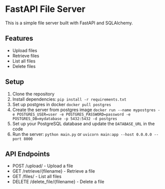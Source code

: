 # FastAPI File Server

This is a simple file server built with FastAPI and SQLAlchemy.

## Features

- Upload files 
- Retrieve files
- List all files
- Delete files

## Setup

1. Clone the repository
2. Install dependencies: `pip install -r requirements.txt`
3. Set up postgres in docker `docker pull postgres`
4. Create the server from postgres image `docker run --name mypostgres -e POSTGRES_USER=user -e POSTGRES_PASSWORD=password -e POSTGRES_DB=mydatabase -p 5432:5432 -d postgres`
5. Set up your PostgreSQL database and update the `DATABASE_URL` in the code
6. Run the server: `python main.py` or `uvicorn main:app --host 0.0.0.0 --port 8000`

## API Endpoints

- POST /upload/ - Upload a file
- GET /retrieve/{filename} - Retrieve a file
- GET /files/ - List all files
- DELETE /delete_file/{filename} - Delete a file